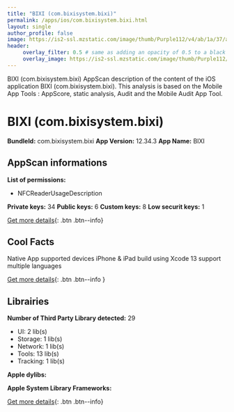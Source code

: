 ```yaml
---
title: "BIXI (com.bixisystem.bixi)"
permalink: /apps/ios/com.bixisystem.bixi.html
layout: single
author_profile: false
image: https://is2-ssl.mzstatic.com/image/thumb/Purple112/v4/ab/1a/37/ab1a374a-26f2-13e7-01ad-d5d971cbbd3c/AppIcon-0-0-1x_U007emarketing-0-0-0-7-0-0-sRGB-0-0-0-GLES2_U002c0-512MB-85-220-0-0.png/512x512bb.jpg
header: 
     overlay_filter: 0.5 # same as adding an opacity of 0.5 to a black background
     overlay_image: https://is2-ssl.mzstatic.com/image/thumb/Purple112/v4/ab/1a/37/ab1a374a-26f2-13e7-01ad-d5d971cbbd3c/AppIcon-0-0-1x_U007emarketing-0-0-0-7-0-0-sRGB-0-0-0-GLES2_U002c0-512MB-85-220-0-0.png/512x512bb.jpg
---
```

BIXI (com.bixisystem.bixi) AppScan description of the content of the iOS application BIXI (com.bixisystem.bixi). This analysis is based on the Mobile App Tools : AppScore, static analysis, Audit and the Mobile Audit App Tool.

# BIXI (com.bixisystem.bixi)

**BundleId:** com.bixisystem.bixi
**App Version:** 12.34.3
**App Name:** BIXI


## AppScan informations 

**List of permissions:** 
- NFCReaderUsageDescription
  
  
**Private keys:** 34
**Public keys:** 6
**Custom keys:** 8
**Low securit keys:** 1
  
[Get more details](/pricing.html){: .btn .btn--info}

## Cool Facts

Native App
supported devices iPhone & iPad
build using Xcode 13
support multiple languages
  
[Get more details](/pricing.html){: .btn .btn--info }

## Librairies 
**Number of Third Party Library detected:** 29
- UI: 2 lib(s)
- Storage: 1 lib(s)
- Network: 1 lib(s)
- Tools: 13 lib(s)
- Tracking: 1 lib(s)


**Apple dylibs:**


**Apple System Library Frameworks:**


  
[Get more details](/pricing.html){: .btn .btn--info}

